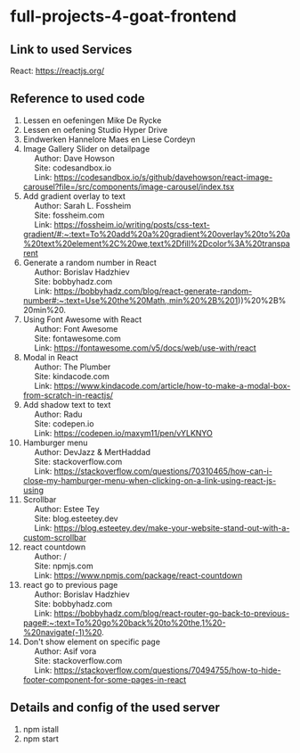 # full-projects-4-goat-frontend

Link to used Services
--------------------------
React: https://reactjs.org/


Reference to used code
--------------------------
1. Lessen en oefeningen Mike De Rycke
2. Lessen en oefening Studio Hyper Drive
3. Eindwerken Hannelore Maes en Liese Cordeyn
4. Image Gallery Slider on detailpage <br/>
&nbsp;&nbsp;&nbsp;&nbsp;&nbsp;Author: Dave Howson <br/>
&nbsp;&nbsp;&nbsp;&nbsp;&nbsp;Site: codesandbox.io <br/>
&nbsp;&nbsp;&nbsp;&nbsp;&nbsp;Link: https://codesandbox.io/s/github/davehowson/react-image-carousel?file=/src/components/image-carousel/index.tsx
5. Add gradient overlay to text <br/>
&nbsp;&nbsp;&nbsp;&nbsp;&nbsp;Author: Sarah L. Fossheim <br/>
&nbsp;&nbsp;&nbsp;&nbsp;&nbsp;Site: fossheim.com <br/>
&nbsp;&nbsp;&nbsp;&nbsp;&nbsp;Link: https://fossheim.io/writing/posts/css-text-gradient/#:~:text=To%20add%20a%20gradient%20overlay%20to%20a%20text%20element%2C%20we,text%2Dfill%2Dcolor%3A%20transparent
6. Generate a random number in React  <br/>
&nbsp;&nbsp;&nbsp;&nbsp;&nbsp;Author: Borislav Hadzhiev <br/>
&nbsp;&nbsp;&nbsp;&nbsp;&nbsp;Site: bobbyhadz.com <br/>
&nbsp;&nbsp;&nbsp;&nbsp;&nbsp;Link: https://bobbyhadz.com/blog/react-generate-random-number#:~:text=Use%20the%20Math.,min%20%2B%201))%20%2B%20min%20.
7. Using Font Awesome with React  <br/>
&nbsp;&nbsp;&nbsp;&nbsp;&nbsp;Author: Font Awesome <br/>
&nbsp;&nbsp;&nbsp;&nbsp;&nbsp;Site: fontawesome.com <br/>
&nbsp;&nbsp;&nbsp;&nbsp;&nbsp;Link: https://fontawesome.com/v5/docs/web/use-with/react
8. Modal in React  <br/>
&nbsp;&nbsp;&nbsp;&nbsp;&nbsp;Author: The Plumber <br/>
&nbsp;&nbsp;&nbsp;&nbsp;&nbsp;Site: kindacode.com <br/>
&nbsp;&nbsp;&nbsp;&nbsp;&nbsp;Link: https://www.kindacode.com/article/how-to-make-a-modal-box-from-scratch-in-reactjs/
9. Add shadow text to text <br/>
&nbsp;&nbsp;&nbsp;&nbsp;&nbsp;Author: Radu <br/>
&nbsp;&nbsp;&nbsp;&nbsp;&nbsp;Site: codepen.io <br/>
&nbsp;&nbsp;&nbsp;&nbsp;&nbsp;Link: https://codepen.io/maxym11/pen/vYLKNYO
10. Hamburger menu <br/>
&nbsp;&nbsp;&nbsp;&nbsp;&nbsp;Author: DevJazz & MertHaddad <br/>
&nbsp;&nbsp;&nbsp;&nbsp;&nbsp;Site: stackoverflow.com <br/>
&nbsp;&nbsp;&nbsp;&nbsp;&nbsp;Link: https://stackoverflow.com/questions/70310465/how-can-i-close-my-hamburger-menu-when-clicking-on-a-link-using-react-js-using
11. Scrollbar <br/>
&nbsp;&nbsp;&nbsp;&nbsp;&nbsp;Author: Estee Tey <br/>
&nbsp;&nbsp;&nbsp;&nbsp;&nbsp;Site: blog.esteetey.dev <br/>
&nbsp;&nbsp;&nbsp;&nbsp;&nbsp;Link: https://blog.esteetey.dev/make-your-website-stand-out-with-a-custom-scrollbar
12. react countdown <br/>
&nbsp;&nbsp;&nbsp;&nbsp;&nbsp;Author: / <br/>
&nbsp;&nbsp;&nbsp;&nbsp;&nbsp;Site: npmjs.com <br/>
&nbsp;&nbsp;&nbsp;&nbsp;&nbsp;Link: https://www.npmjs.com/package/react-countdown 
13. react go to previous page <br/>
&nbsp;&nbsp;&nbsp;&nbsp;&nbsp;Author: Borislav Hadzhiev  <br/>
&nbsp;&nbsp;&nbsp;&nbsp;&nbsp;Site: bobbyhadz.com <br/>
&nbsp;&nbsp;&nbsp;&nbsp;&nbsp;Link: https://bobbyhadz.com/blog/react-router-go-back-to-previous-page#:~:text=To%20go%20back%20to%20the,1%20-%20navigate(-1)%20.
14. Don't show element on specific page <br/>
&nbsp;&nbsp;&nbsp;&nbsp;&nbsp;Author: Asif vora  <br/>
&nbsp;&nbsp;&nbsp;&nbsp;&nbsp;Site: stackoverflow.com <br/>
&nbsp;&nbsp;&nbsp;&nbsp;&nbsp;Link: https://stackoverflow.com/questions/70494755/how-to-hide-footer-component-for-some-pages-in-react

Details and config of the used server
--------------------------
1. npm istall
2. npm start
